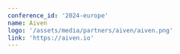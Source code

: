 ```yaml
---
conference_id: '2024-europe'
name: Aiven
logo: '/assets/media/partners/aiven/aiven.png'
link: 'https://aiven.io'
---
```


